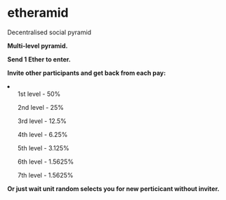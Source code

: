 # etheramid
Decentralised social pyramid

<b>Multi-level pyramid.</b>

<b>Send 1 Ether to enter.</b>

<b>Invite other participants and get back from each pay:</b>
<li>
<ul>1st level - 50%</ul>
<ul>2nd level - 25%</ul>
<ul>3rd level - 12.5%</ul>
<ul>4th level - 6.25%</ul>
<ul>5th level - 3.125%</ul>
<ul>6th level - 1.5625%</ul>
<ul>7th level - 1.5625%</ul>
</li>
<b>Or just wait unit random selects you for new perticicant without inviter.</b>

